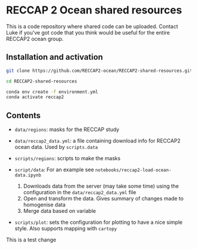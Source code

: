 # RECCAP 2 Ocean shared resources

This is a code repository where shared code can be uploaded. Contact Luke if you've got code that you think would be useful for the entire RECCAP2 ocean group. 

## Installation and activation

```bash
git clone https://github.com/RECCAP2-ocean/RECCAP2-shared-resources.git 

cd RECCAP2-shared-resources

conda env create -f environment.yml
conda activate reccap2
```

## Contents

- `data/regions`: masks for the RECCAP study
- `data/reccap2_data.yml`: a file containing download info for RECCAP2 ocean data. Used by `scripts.data`
  
- `scripts/regions`: scripts to make the masks
- `script/data`: For an example see `notebooks/reccap2-load-ocean-data.ipynb`
  1. Downloads data from the server (may take some time) using the configuration in the `data/reccap2_data.yml` file
  2. Open and transform the data. Gives summary of changes made to homogenise data
  3. Merge data based on variable

- `scripts/plot`: sets the configuration for plotting to have a nice simple style. Also supports mapping with `cartopy`

This is a test change
